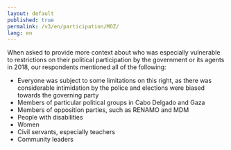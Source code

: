 ```yaml
---
layout: default
published: true
permalink: /v3/en/participation/MOZ/
lang: en
---
```


When asked to provide more context about who was especially vulnerable to restrictions on their political participation by the government or its agents in 2018, our respondents mentioned all of the following:
-	Everyone was subject to some limitations on this right, as there was considerable intimidation by the police and elections were biased towards the governing party
-	Members of particular political groups in Cabo Delgado and Gaza
-	Members of opposition parties, such as RENAMO and MDM
-	People with disabilities
-	Women
-	Civil servants, especially teachers
-	Community leaders

